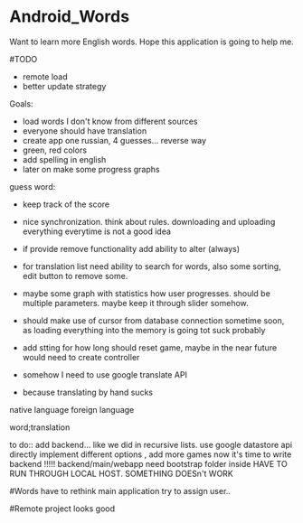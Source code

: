 # Android_Words
Want to learn more English words. Hope this application is going to help me.


#TODO
* remote load 
* better update strategy

Goals:
* load words I don't know from different sources
* everyone should have translation
* create app one russian, 4 guesses... reverse way
* green, red colors
* add spelling in english
* later on make some progress graphs


guess word:
* keep track of the score
* nice synchronization. think about rules. downloading and uploading everything everytime is not a good idea
* if provide remove functionality add ability to alter (always)
* for translation list need ability to search for words, also some sorting, edit button to remove some.
* maybe some graph with statistics how user progresses. should be multiple parameters. maybe keep it through slider somehow.
* should make use of cursor from database connection sometime soon, as loading everything into the memory is going tot suck probably
* add stting for how long should reset game, maybe in the near future would need to create controller

* somehow I need to use google translate API

* because translating by hand sucks

native language
foreign language


word;translation


to do::
add backend... like we did in recursive lists. use google datastore api directly
implement different options , add more games
now it's time to write backend !!!!!
backend/main/webapp need bootstrap folder inside
HAVE TO RUN THROUGH LOCAL HOST. SOMETHING DOESn't WORK

#Words
have to rethink main application
try to assign user..

#Remote project
looks good










